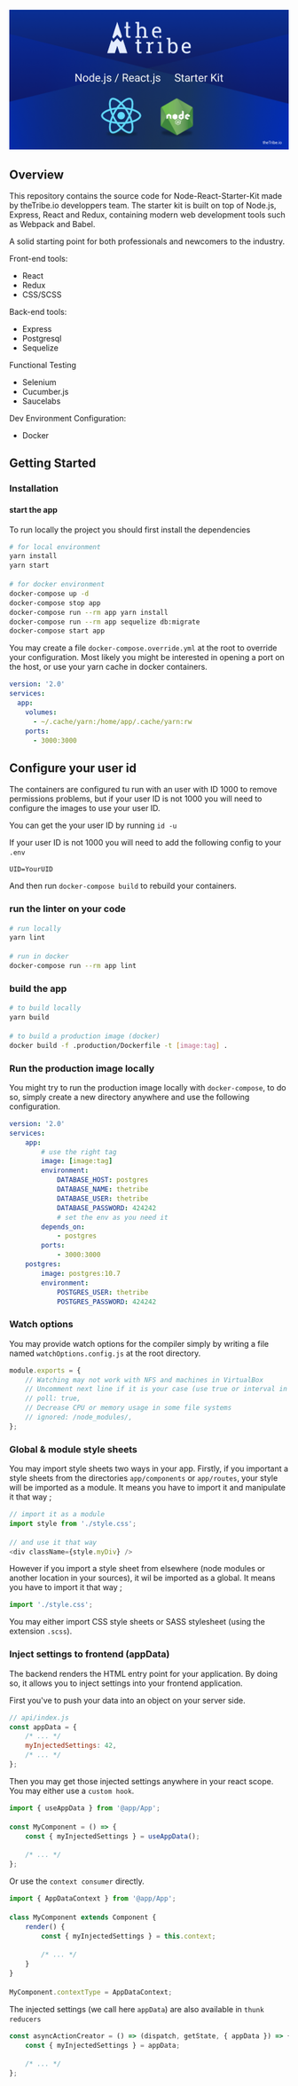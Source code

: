 ![StarterKitBanner](public/StarterKitTheTribe.png)

## Overview

This repository contains the source code for Node-React-Starter-Kit made by theTribe.io developpers team.
The starter kit is built on top of Node.js, Express, React and Redux, containing modern web development tools such as Webpack and Babel.

A solid starting point for both professionals and newcomers to the industry.

Front-end tools:

* React
* Redux
* CSS/SCSS

Back-end tools:

* Express
* Postgresql
* Sequelize

Functional Testing

* Selenium
* Cucumber.js
* Saucelabs

Dev Environment Configuration:

* Docker


## Getting Started

### Installation

#### start the app

To run locally the project you should first install the dependencies

```bash
# for local environment
yarn install
yarn start

# for docker environment
docker-compose up -d
docker-compose stop app
docker-compose run --rm app yarn install
docker-compose run --rm app sequelize db:migrate
docker-compose start app
```

You may create a file `docker-compose.override.yml` at the root to override your configuration.
Most likely you might be interested in opening a port on the host, or use your yarn cache in docker containers.

```yaml
version: '2.0'
services:
  app:
    volumes:
      - ~/.cache/yarn:/home/app/.cache/yarn:rw
    ports:
      - 3000:3000
```


## Configure your user id

The containers are configured tu run with an user with ID 1000 to remove permissions problems, but if your user ID is
not 1000 you will need to configure the images to use your user ID.

You can get the your user ID by running `id -u`

If your user ID is not 1000 you will need to add the following config to your `.env`

```
UID=YourUID
```

And then run `docker-compose build` to rebuild your containers.

### run the linter on your code

```bash
# run locally
yarn lint

# run in docker
docker-compose run --rm app lint
```

### build the app

```bash
# to build locally
yarn build

# to build a production image (docker)
docker build -f .production/Dockerfile -t [image:tag] .
```

### Run the production image locally

You might try to run the production image locally with `docker-compose`, to do so, simply create a new directory anywhere and use the following configuration.

```yaml
version: '2.0'
services:
    app:
        # use the right tag
        image: [image:tag]
        environment:
            DATABASE_HOST: postgres
            DATABASE_NAME: thetribe
            DATABASE_USER: thetribe
            DATABASE_PASSWORD: 424242
            # set the env as you need it
        depends_on:
            - postgres
        ports:
            - 3000:3000
    postgres:
        image: postgres:10.7
        environment:
            POSTGRES_USER: thetribe
            POSTGRES_PASSWORD: 424242
```

### Watch options

You may provide watch options for the compiler simply by writing a file named `watchOptions.config.js` at the root directory.

```js
module.exports = {
    // Watching may not work with NFS and machines in VirtualBox
    // Uncomment next line if it is your case (use true or interval in milliseconds)
    // poll: true,
    // Decrease CPU or memory usage in some file systems
    // ignored: /node_modules/,
};
```

### Global & module style sheets

You may import style sheets two ways in your app.
Firstly, if you important a style sheets from the directories `app/components` or `app/routes`,
your style will be imported as a module.
It means you have to import it and manipulate it that way ;

```js
// import it as a module
import style from './style.css';

// and use it that way
<div className={style.myDiv} />
```

However if you import a style sheet from elsewhere (node modules or another location in your sources),
it wil be imported as a global. It means you have to import it that way ;

```js
import './style.css';
```

You may either import CSS style sheets or SASS stylesheet (using the extension `.scss`).

### Inject settings to frontend (appData)

The backend renders the HTML entry point for your application.
By doing so, it allows you to inject settings into your frontend application.

First you've to push your data into an object on your server side.

```js
// api/index.js
const appData = {
    /* ... */
    myInjectedSettings: 42,
    /* ... */
};
```

Then you may get those injected settings anywhere in your react scope.
You may either use a `custom hook`.

```js
import { useAppData } from '@app/App';

const MyComponent = () => {
    const { myInjectedSettings } = useAppData();
    
    /* ... */
};
```

Or use the `context consumer` directly.

```js
import { AppDataContext } from '@app/App';

class MyComponent extends Component {
    render() {
        const { myInjectedSettings } = this.context;
    
        /* ... */
    }
}

MyComponent.contextType = AppDataContext;
```

The injected settings (we call here `appData`) are also available in `thunk reducers`

```js
const asyncActionCreator = () => (dispatch, getState, { appData }) => {
    const { myInjectedSettings } = appData;
    
    /* ... */
};
```
